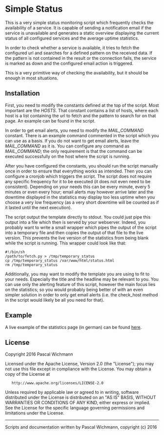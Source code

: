 Simple Status
=============

This is a very simple status monitoring script which frequently checks the availability of a service. It is capable of sending a notification email if the service is unavailable and generates a static overview displaying the current status of all configured services and the average uptime statistics.

In order to check whether a service is available, it tries to fetch the configured url and searches for a defined pattern on the received data. If the pattern is not contained in the result or the connection fails, the service is marked as down and the configured email action is triggered.

This is a very primitive way of checking the availability, but it should be enough in most situations.

Installation
-----------

First, you need to modify the constants defined at the top of the script. Most important are the *HOSTS*. That constant contains a list of hosts, where each host is a list containing the url to fetch and the pattern to search for on that page. An example can be found in the script.

In order to get email alerts, you need to modify the *MAIL_COMMAND* constant. There is an example command commented in the script which you can use as a basis. If you do not want to get email alerts, leave the *MAIL_COMMAND* as it is.
You can configure any command as *MAIL_COMMAND*; the only requirement is that the command can be executed successfully on the host where the script is running.

After you have configured the constants, you should run the script manually once in order to ensure that everything works as intended. Then you can configure a cronjob which triggers the script. The script does not require any specific frequency for it to be executed (it does not even need to be consistent). Depending on your needs this can be every minute, every 5 minutes or even every hour; email alerts may however arrive later and the downtime displayed in the statistics may display too less uptime when you choose a very low frequency (as a very short downtime will be counted as if it lasted until the next execution).

The script output the template directly to stdout. You could just pipe this output into a file which then is served by your webserver. Indeed, you probably want to write a small wrapper which pipes the output of the script into a temporary file and then copies the output of that file to the live version. This prevents the live version of the statistics from being blank while the script is running. This wrapper could look like that:

```
#!/bin/sh
/path/to/fetch.py > /tmp/temporary_status
cp /tmp/temporary_status /var/www/html/status.html
rm /tmp/temporary_status
```

Additionally, you may want to modify the template you are using to fit to your needs. Especially the title and the headline may be relevant to you. You can use only the alerting feature of this script, however the main focus lies on the statistics; so you would probably being better of with an even simpler solution in order to only get email alerts (i.e. the check_host method in the script would likely be all you need for that).

Example
-------

A live example of the statistics page (in german) can be found [here](https://status.profitopia.de).

License
-------

Copyright 2016 Pascal Wichmann

   Licensed under the Apache License, Version 2.0 (the "License");
   you may not use this file except in compliance with the License.
   You may obtain a copy of the License at

       http://www.apache.org/licenses/LICENSE-2.0

   Unless required by applicable law or agreed to in writing, software
   distributed under the License is distributed on an "AS IS" BASIS,
   WITHOUT WARRANTIES OR CONDITIONS OF ANY KIND, either express or implied.
   See the License for the specific language governing permissions and
   limitations under the License.

   
----------------------------

Scripts and documentation written by Pascal Wichmann, copyright (c) 2016
